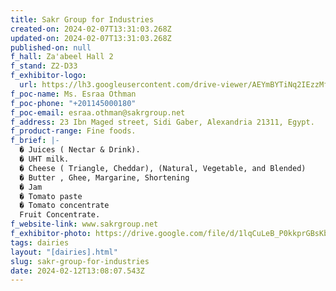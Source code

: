 ```yaml
---
title: Sakr Group for Industries
created-on: 2024-02-07T13:31:03.268Z
updated-on: 2024-02-07T13:31:03.268Z
published-on: null
f_hall: Za'abeel Hall 2
f_stand: Z2-D33
f_exhibitor-logo:
  url: https://lh3.googleusercontent.com/drive-viewer/AEYmBYTiNq2IEzzMfl5IOyrQMInDhrkYdAeZyu0VbCsxPTZCu-aa3ov6un-VFWODLny8uWKgNDuENFN_jjT3IhKno2LXfH5L=s1600
f_poc-name: Ms. Esraa Othman
f_poc-phone: "+201145000180"
f_poc-email: esraa.othman@sakrgroup.net
f_address: 23 Ibn Maged street, Sidi Gaber, Alexandria 21311, Egypt.
f_product-range: Fine foods.
f_brief: |-
  � Juices ( Nectar & Drink).
  � UHT milk.
  � Cheese ( Triangle, Cheddar), (Natural, Vegetable, and Blended)
  � Butter , Ghee, Margarine, Shortening
  � Jam
  � Tomato paste
  � Tomato concentrate 
  Fruit Concentrate.
f_website-link: www.sakrgroup.net
f_exhibitor-photo: https://drive.google.com/file/d/1lqCuLeB_P0kkprGBsKbFVGmzLvRPdfM7/view?usp=drive_link
tags: dairies
layout: "[dairies].html"
slug: sakr-group-for-industries
date: 2024-02-12T13:08:07.543Z
---
```

